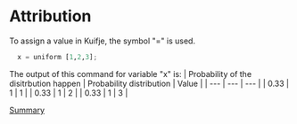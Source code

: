 # Attribution

To assign a value in Kuifje, the symbol "=" is used.

```python
  x = uniform [1,2,3];
```

The output of this command for variable "x" is:
| Probability of the disitrbution happen | Probability distribution | Value | 
| --- | --- | --- |
| 0.33 | 1 | 1 |
| 0.33 | 1 | 2 |
| 0.33 | 1 | 3 |

[Summary](https://github.com/gleisonsdm/Kuifje-Documentation)
